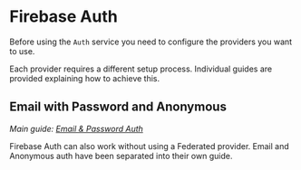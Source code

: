 # Firebase Auth

Before using the `Auth` service you need to configure the providers you want to use.

Each provider requires a different setup process. Individual guides are provided explaining how to achieve this.

## Email with Password and Anonymous
*Main guide: [Email & Password Auth](./email)*

Firebase Auth can also work without using a Federated provider. Email and Anonymous auth have been separated into their own guide.